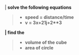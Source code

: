 | <b>solve the following equations
> - speed = distance/time
> - v = 3x+21j+2\*\*3

| <b>find the
> - volume of the cube
> - area of circle 
